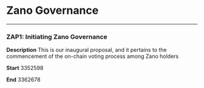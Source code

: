 # Zano Governance

---

### ZAP1: Initiating Zano Governance

**Description** This is our inaugural proposal, and it pertains to the commencement of the on-chain voting process among Zano holders

**Start** 3352598

**End** 3362678
